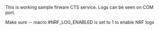 This is working sample firware CTS service.
Logs can be seen on COM port. 

Make sure -- 
macro #NRF_LOG_ENABLED is set to 1 to enable NRF logs
